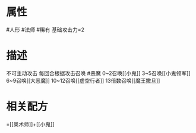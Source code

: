 # 属性
#人形 
#法师 
#稀有
基础攻击力=2
# 描述
不可主动攻击
每回合根据攻击召唤 #恶魔 
	0~2召唤[[小鬼]]
	3~5召唤[[小鬼领军]]
	6~9召唤[[大恶魔]]
	10~12召唤[[虚空行者]]
	13倍数召唤[[魔王撒旦]]
# 相关配方
=[[奥术师]]+[[小鬼]]